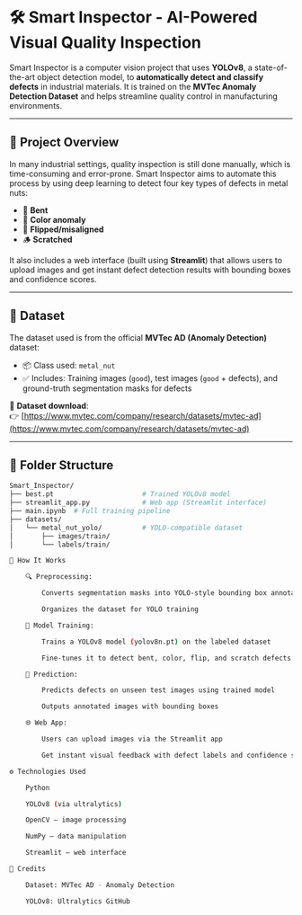 # 🛠️ Smart Inspector - AI-Powered Visual Quality Inspection

Smart Inspector is a computer vision project that uses **YOLOv8**, a state-of-the-art object detection model, to **automatically detect and classify defects** in industrial materials. It is trained on the **MVTec Anomaly Detection Dataset** and helps streamline quality control in manufacturing environments.

---

## 📌 Project Overview

In many industrial settings, quality inspection is still done manually, which is time-consuming and error-prone. Smart Inspector aims to automate this process by using deep learning to detect four key types of defects in metal nuts:

- 🔧 **Bent**
- 🎨 **Color anomaly**
- 🔄 **Flipped/misaligned**
- 🪵 **Scratched**

It also includes a web interface (built using **Streamlit**) that allows users to upload images and get instant defect detection results with bounding boxes and confidence scores.

---

## 📂 Dataset

The dataset used is from the official **MVTec AD (Anomaly Detection)** dataset:

- 📦 Class used: `metal_nut`
- ✅ Includes: Training images (`good`), test images (`good` + defects), and ground-truth segmentation masks for defects

🔗 **Dataset download**:  
👉 [https://www.mvtec.com/company/research/datasets/mvtec-ad](https://www.mvtec.com/company/research/datasets/mvtec-ad)

---

## 📁 Folder Structure

```bash
Smart_Inspector/
├── best.pt                      # Trained YOLOv8 model
├── streamlit_app.py             # Web app (Streamlit interface)
├── main.ipynb  # Full training pipeline
├── datasets/
│   └── metal_nut_yolo/          # YOLO-compatible dataset
│       ├── images/train/
│       └── labels/train/

🚀 How It Works

    🔍 Preprocessing:

        Converts segmentation masks into YOLO-style bounding box annotations

        Organizes the dataset for YOLO training

    🧠 Model Training:

        Trains a YOLOv8 model (yolov8n.pt) on the labeled dataset

        Fine-tunes it to detect bent, color, flip, and scratch defects

    🧪 Prediction:

        Predicts defects on unseen test images using trained model

        Outputs annotated images with bounding boxes

    🌐 Web App:

        Users can upload images via the Streamlit app

        Get instant visual feedback with defect labels and confidence scores

⚙️ Technologies Used

    Python

    YOLOv8 (via ultralytics)

    OpenCV – image processing

    NumPy – data manipulation

    Streamlit – web interface

🧠 Credits

    Dataset: MVTec AD - Anomaly Detection

    YOLOv8: Ultralytics GitHub
